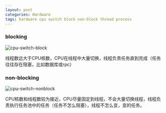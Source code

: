 ```yaml
---
layout: post
categories: Hardware
tags: hardware cpu switch block non-block thread process
---
```




### blocking

![cpu-switch-block](http://www.plantuml.com/plantuml/proxy?cache=no&src=https://raw.github.com/Wang-Ray/Wang-Ray.github.io/master/assets/plantuml/cpu-switch-blocking.md)

线程数远大于CPU核数，CPU在线程中大量切换，线程负责任务直到完成（任务往往存在阻塞，比如数据库或rpc）

### non-blocking

![cpu-switch-nonblock](http://www.plantuml.com/plantuml/proxy?cache=no&src=https://raw.github.com/Wang-Ray/Wang-Ray.github.io/master/assets/plantuml/cpu-switch-non-blocking.md)

CPU核数和线程数较为接近，CPU尽量固定到线程，不会大量切换线程，线程负责执行任务池中的任务（任务不怎么阻塞），线程不怎么变，变的任务。

